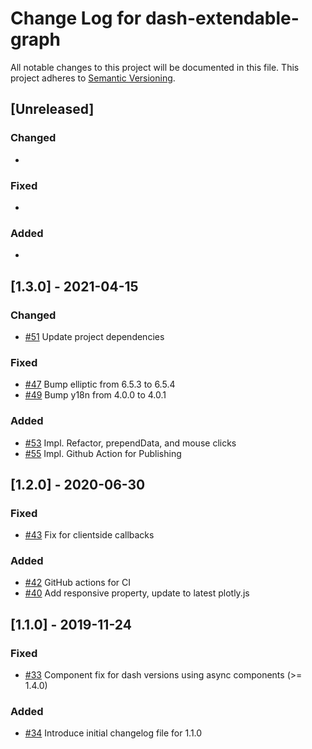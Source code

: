 # Change Log for dash-extendable-graph
All notable changes to this project will be documented in this file.
This project adheres to [Semantic Versioning](http://semver.org/).

## [Unreleased]
### Changed
- 

### Fixed
-

### Added
-

## [1.3.0] - 2021-04-15
### Changed
- [#51](https://github.com/bcliang/dash-extendable-graph/pull/51) Update project dependencies

### Fixed
- [#47](https://github.com/bcliang/dash-extendable-graph/pull/47) Bump elliptic from 6.5.3 to 6.5.4
- [#49](https://github.com/bcliang/dash-extendable-graph/pull/49) Bump y18n from 4.0.0 to 4.0.1

### Added
- [#53](https://github.com/bcliang/dash-extendable-graph/pull/53) Impl. Refactor, prependData, and mouse clicks
- [#55](https://github.com/bcliang/dash-extendable-graph/pull/55) Impl. Github Action for Publishing

## [1.2.0] - 2020-06-30
### Fixed
- [#43](https://github.com/bcliang/dash-extendable-graph/pull/43) Fix for clientside callbacks

### Added
- [#42](https://github.com/bcliang/dash-extendable-graph/pull/42) GitHub actions for CI
- [#40](https://github.com/bcliang/dash-extendable-graph/pull/40) Add responsive property, update to latest plotly.js

## [1.1.0] - 2019-11-24
### Fixed
- [#33](https://github.com/bcliang/dash-extendable-graph/pull/33) Component fix for dash versions using async components (>= 1.4.0)

### Added
- [#34](https://github.com/bcliang/dash-extendable-graph/pull/34) Introduce initial changelog file for 1.1.0
